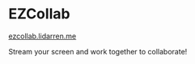 # EZCollab

[ezcollab.lidarren.me](https://ezcollab.lidarren.me "EzCollab")

Stream your screen and work together to collaborate!


